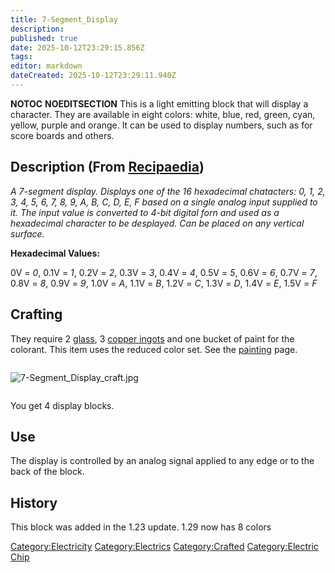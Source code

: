 ```yaml
---
title: 7-Segment_Display
description: 
published: true
date: 2025-10-12T23:29:15.856Z
tags: 
editor: markdown
dateCreated: 2025-10-12T23:29:11.940Z
---
```


__NOTOC__ __NOEDITSECTION__ This is a light emitting block that
will display a character. They are available in eight colors: white,
blue, red, green, cyan, yellow, purple and orange. It can be used to
display numbers, such as for score boards and others.

## Description (From [Recipaedia](Recipaedia "wikilink"))

*A 7-segment display. Displays one of the 16 hexadecimal chatacters: 0,
1, 2, 3, 4, 5, 6, 7, 8, 9, A, B, C, D, E, F based on a single analog
input supplied to it. The input value is converted to 4-bit digital forn
and used as a hexadecimal character to be desplayed. Can be placed on
any vertical surface.*

**Hexadecimal Values:**

0V = *0*, 0.1V = *1*, 0.2V = *2*, 0.3V = *3*, 0.4V = *4*, 0.5V = *5*,
0.6V = *6*, 0.7V = *7*, 0.8V = *8*, 0.9V = *9*, 1.0V = *A*, 1.1V = *B*,
1.2V = *C*, 1.3V = *D*, 1.4V = *E*, 1.5V = *F*

## Crafting

They require 2 [glass](glass "wikilink"), 3 [copper
ingots](Copper_Ingot "wikilink") and one bucket of paint for the
colorant. This item uses the reduced color set. See the
[painting](painting "wikilink") page.

<div style="overflow: hidden">

![7-Segment_Display_craft.jpg](7-Segment_Display_craft.jpg
"7-Segment_Display_craft.jpg")

</div>

You get 4 display blocks.

## Use

The display is controlled by an analog signal applied to any edge or to
the back of the block.

## History 

This block was added in the 1.23 update. 1.29 now has 8 colors

[Category:Electricity](Category:Electricity "wikilink")
[Category:Electrics](Category:Electrics "wikilink")
[Category:Crafted](Category:Crafted "wikilink") [Category:Electric
Chip](Category:Electric_Chip "wikilink")
